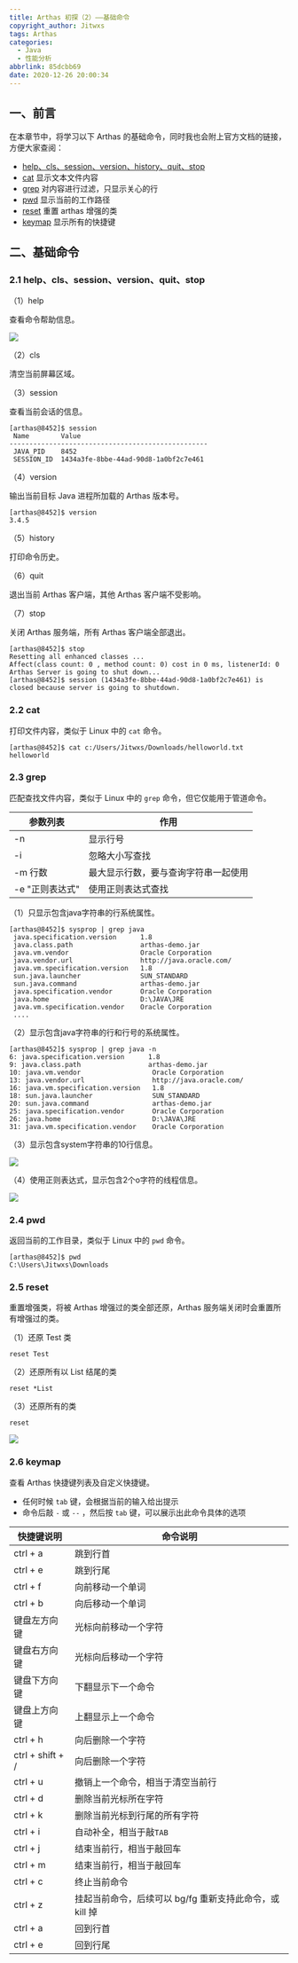 ```yaml
---
title: Arthas 初探（2）——基础命令
copyright_author: Jitwxs
tags: Arthas
categories:
  - Java
  - 性能分析
abbrlink: 85dcbb69
date: 2020-12-26 20:00:34
---
```


## 一、前言

在本章节中，将学习以下 Arthas 的基础命令，同时我也会附上官方文档的链接，方便大家查阅：

- [help、cls、session、version、history、quit、stop](https://arthas.aliyun.com/doc/commands.html#arthas)
- [cat](https://arthas.aliyun.com/doc/cat.html) 显示文本文件内容
- [grep](https://arthas.aliyun.com/doc/grep.html) 对内容进行过滤，只显示关心的行
- [pwd](https://arthas.aliyun.com/doc/pwd.html) 显示当前的工作路径
- [reset](https://arthas.aliyun.com/doc/reset.html) 重置 arthas 增强的类
- [keymap](https://arthas.aliyun.com/doc/keymap.html) 显示所有的快捷键

## 二、基础命令

### 2.1 help、cls、session、version、quit、stop

（1）help

查看命令帮助信息。

![](https://cdn.jsdelivr.net/gh/jitwxs/cdn/blog/posts/202012/20201226200828.png)

（2）cls

清空当前屏幕区域。

（3）session

查看当前会话的信息。

```shell
[arthas@8452]$ session
 Name        Value
--------------------------------------------------
 JAVA_PID    8452
 SESSION_ID  1434a3fe-8bbe-44ad-90d8-1a0bf2c7e461
```

（4）version

输出当前目标 Java 进程所加载的 Arthas 版本号。

```shell
[arthas@8452]$ version
3.4.5
```

（5）history

打印命令历史。

（6）quit

退出当前 Arthas 客户端，其他 Arthas 客户端不受影响。

（7）stop

关闭 Arthas 服务端，所有 Arthas 客户端全部退出。

```shell
[arthas@8452]$ stop
Resetting all enhanced classes ...
Affect(class count: 0 , method count: 0) cost in 0 ms, listenerId: 0
Arthas Server is going to shut down...
[arthas@8452]$ session (1434a3fe-8bbe-44ad-90d8-1a0bf2c7e461) is closed because server is going to shutdown.
```

### 2.2 cat

打印文件内容，类似于 Linux 中的 `cat` 命令。

```shell
[arthas@8452]$ cat c:/Users/Jitwxs/Downloads/helloworld.txt
helloworld
```

### 2.3 grep

匹配查找文件内容，类似于 Linux 中的 `grep` 命令，但它仅能用于管道命令。

| 参数列表        | 作用                                 |
| --------------- | ------------------------------------ |
| -n              | 显示行号                             |
| -i              | 忽略大小写查找                       |
| -m 行数         | 最大显示行数，要与查询字符串一起使用 |
| -e "正则表达式" | 使用正则表达式查找                   |

（1）只显示包含java字符串的行系统属性。

```shell
[arthas@8452]$ sysprop | grep java
 java.specification.version      1.8
 java.class.path                 arthas-demo.jar
 java.vm.vendor                  Oracle Corporation
 java.vendor.url                 http://java.oracle.com/
 java.vm.specification.version   1.8
 sun.java.launcher               SUN_STANDARD
 sun.java.command                arthas-demo.jar
 java.specification.vendor       Oracle Corporation
 java.home                       D:\JAVA\JRE
 java.vm.specification.vendor    Oracle Corporation
 ....
```

（2）显示包含java字符串的行和行号的系统属性。

```shell
[arthas@8452]$ sysprop | grep java -n
6: java.specification.version      1.8
9: java.class.path                 arthas-demo.jar
10: java.vm.vendor                  Oracle Corporation
13: java.vendor.url                 http://java.oracle.com/
16: java.vm.specification.version   1.8
18: sun.java.launcher               SUN_STANDARD
20: sun.java.command                arthas-demo.jar
25: java.specification.vendor       Oracle Corporation
26: java.home                       D:\JAVA\JRE
31: java.vm.specification.vendor    Oracle Corporation
```

（3）显示包含system字符串的10行信息。

![](https://cdn.jsdelivr.net/gh/jitwxs/cdn/blog/posts/202012/20201226201557.png)

（4）使用正则表达式，显示包含2个o字符的线程信息。

![](https://cdn.jsdelivr.net/gh/jitwxs/cdn/blog/posts/202012/20201226201641.png)

### 2.4 pwd

返回当前的工作目录，类似于 Linux 中的 `pwd` 命令。

```shell
[arthas@8452]$ pwd
C:\Users\Jitwxs\Downloads
```

### 2.5 reset

重置增强类，将被 Arthas 增强过的类全部还原，Arthas 服务端关闭时会重置所有增强过的类。

（1）还原 Test 类

```shell
reset Test
```

（2）还原所有以 List 结尾的类

```shell
reset *List
```

（3）还原所有的类

```shell
reset
```

![](https://cdn.jsdelivr.net/gh/jitwxs/cdn/blog/posts/202012/20201226202102.png)

### 2.6 keymap

查看 Arthas 快捷键列表及自定义快捷键。

- 任何时候 `tab` 键，会根据当前的输入给出提示
- 命令后敲 `-` 或 `--` ，然后按 `tab` 键，可以展示出此命令具体的选项

| 快捷键说明       | 命令说明                                                |
| ---------------- | ------------------------------------------------------- |
| ctrl + a         | 跳到行首                                                |
| ctrl + e         | 跳到行尾                                                |
| ctrl + f         | 向前移动一个单词                                        |
| ctrl + b         | 向后移动一个单词                                        |
| 键盘左方向键     | 光标向前移动一个字符                                    |
| 键盘右方向键     | 光标向后移动一个字符                                    |
| 键盘下方向键     | 下翻显示下一个命令                                      |
| 键盘上方向键     | 上翻显示上一个命令                                      |
| ctrl + h         | 向后删除一个字符                                        |
| ctrl + shift + / | 向后删除一个字符                                        |
| ctrl + u         | 撤销上一个命令，相当于清空当前行                        |
| ctrl + d         | 删除当前光标所在字符                                    |
| ctrl + k         | 删除当前光标到行尾的所有字符                            |
| ctrl + i         | 自动补全，相当于敲`TAB`                                 |
| ctrl + j         | 结束当前行，相当于敲回车                                |
| ctrl + m         | 结束当前行，相当于敲回车                                |
| ctrl + c         | 终止当前命令                                            |
| ctrl + z         | 挂起当前命令，后续可以 bg/fg 重新支持此命令，或 kill 掉 |
| ctrl + a         | 回到行首                                                |
| ctrl + e         | 回到行尾                                                |
